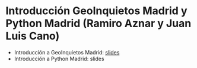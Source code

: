 # Introducción GeoInquietos Madrid y Python Madrid (Ramiro Aznar y Juan Luis Cano)

* Introducción a GeoInquietos Madrid: [slides](https://docs.google.com/a/cartodb.com/presentation/d/1AwyE5xL0a49ImKJJav6vJ9RHwdFnAwaP8YnvEg9Ic4I/edit?usp=sharing)
* Introducción a Python Madrid: slides
